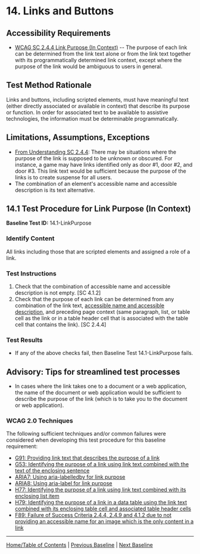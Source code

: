 # 14. Links and Buttons

Accessibility Requirements
--------------------------
-   [WCAG SC 2.4.4 Link Purpose (In Context)](https://www.w3.org/TR/UNDERSTANDING-WCAG20/navigation-mechanisms-refs.html) -- The purpose of each link can be determined from the link text alone or from the link text together with its programmatically determined link context, except where the purpose of the link would be ambiguous to users in general.

Test Method Rationale
---------------------
Links and buttons, including scripted elements, must have meaningful text (either directly associated or available in context) that describe its purpose or function. In order for associated text to be available to assistive technologies, the information must be determinable programmatically.

Limitations, Assumptions, Exceptions
------------------------------------
-   [From Understanding SC 2.4.4](https://www.w3.org/TR/UNDERSTANDING-WCAG20/navigation-mechanisms-refs.html): There may be situations where the purpose of the link is supposed to be unknown or obscured. For instance, a game may have links identified only as door \#1, door \#2, and door \#3. This link text would be sufficient because the purpose of the links is to create suspense for all users.
-   The combination of an element's accessible name and accessible description is its text alternative.

14.1 Test Procedure for Link Purpose (In Context)
-----------------------------------------------------
**Baseline Test ID:** 14.1-LinkPurpose
### Identify Content
All links including those that are scripted elements and assigned a role of a link.

### Test Instructions
1.  Check that the combination of accessible name and accessible description is not empty. [SC 4.1.2]
1.  Check that the purpose of each link can be determined from any combination of the link text, [accessible name and accessible description](https://www.w3.org/TR/html-aam-1.0/#accessible-name-and-description-computation), and preceding page context (same paragraph, list, or table cell as the link or in a table header cell that is associated with the table cell that contains the link). [SC 2.4.4]

### Test Results
-   If any of the above checks fail, then Baseline Test 14.1-LinkPurpose fails.

Advisory: Tips for streamlined test processes
---------------------------------------------
-   In cases where the link takes one to a document or a web application, the name of the document or web application would be sufficient to describe the purpose of the link (which is to take you to the document or web application).

### WCAG 2.0 Techniques
The following sufficient techniques and/or common failures were considered when developing this test procedure for this baseline requirement:
-   [G91: Providing link text that describes the purpose of a link](https://www.w3.org/TR/WCAG20-TECHS/G91.html)
-   [G53: Identifying the purpose of a link using link text combined with the text of the enclosing sentence](https://www.w3.org/TR/WCAG20-TECHS/G53.html)
-   [ARIA7: Using aria-labelledby for link purpose](https://www.w3.org/TR/WCAG20-TECHS/ARIA7.html)
-   [ARIA8: Using aria-label for link purpose](https://www.w3.org/TR/WCAG20-TECHS/ARIA8.html)
-   [H77: Identifying the purpose of a link using link text combined with its enclosing list item](https://www.w3.org/TR/WCAG20-TECHS/H77.html)
-   [H79: Identifying the purpose of a link in a data table using the link text combined with its enclosing table cell and associated table header cells](https://www.w3.org/TR/WCAG20-TECHS/H79.html)
-   [F89: Failure of Success Criteria 2.4.4, 2.4.9 and 4.1.2 due to not providing an accessible name for an image which is the only content in a link](http://www.w3.org/TR/2016/NOTE-WCAG20-TECHS-20161007/F89)

----------------------------------------
[Home/Table of Contents](index.md) | [Previous Baseline](13Headings.md) | [Next Baseline](15Language.md)
